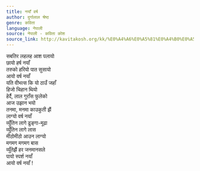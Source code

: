```yaml
---
title: नयाँ वर्ष
author: दुर्गालाल श्रेष्ठ
genre: कविता
language: नेपाली
source: नेपाली - कविता कोश
source_link: http://kavitakosh.org/kk/%E0%A4%A6%E0%A5%81%E0%A4%B0%E0%A5%8D%E0%A4%97%E0%A4%BE%E0%A4%B2%E0%A4%BE%E0%A4%B2_%E0%A4%B6%E0%A5%8D%E0%A4%B0%E0%A5%87%E0%A4%B7%E0%A5%8D%E0%A4%A0
---
```


सबतिर लहलह आश पलायो  
छायो हर्ष नयाँ  
तरुको हरियो पात सुसायो  
आयो वर्ष नयाँ  
यति वीभत्स कि यो ठाउँ जहाँ  
हिजो चिहान थियो  
हेर्दै, लाल गुराँस फुलेको  
आज उझान भयो  
तनमा, मनमा काउकुती झैं  
लाग्यो वर्ष नयाँ  
व्युँतिन लागे ढुङ्गा-मूढा  
व्युँतिन लागे लास  
मीठोमीठो आउन लाग्यो  
मगमग मगमग बास  
व्युँतेझैं हर जनमानसले  
पायो स्पर्श नयाँ  
आयो वर्ष नयाँ !
